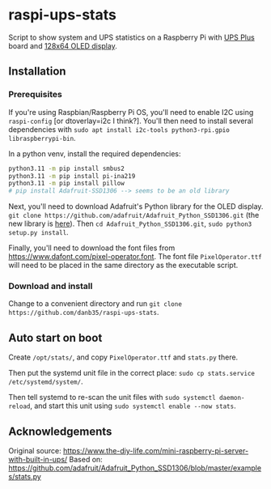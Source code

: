# raspi-ups-stats

Script to show system and UPS statistics on a Raspberry Pi with [UPS Plus](https://wiki.52pi.com/index.php/UPS_Plus_SKU:_EP-0136?spm=a2g0o.detail.1000023.17.4bfb6b35vkFvoW) board and [128x64 OLED display](https://www.amazon.com/dp/B08LYL7QFQ?psc=1&ref=ppx_pop_dt_b_product_details).

## Installation

### Prerequisites

If you're using Raspbian/Raspberry Pi OS, you'll need to enable I2C using `raspi-config` [or dtoverlay=i2c I think?]. You'll then need to install several dependencies with `sudo apt install i2c-tools python3-rpi.gpio libraspberrypi-bin`.

In a python venv, install the required dependencies:

```sh
python3.11 -m pip install smbus2
python3.11 -m pip install pi-ina219
python3.11 -m pip install pillow
# pip install Adafruit-SSD1306 --> seems to be an old library
```

Next, you'll need to download Adafruit's Python library for the OLED display. `git clone https://github.com/adafruit/Adafruit_Python_SSD1306.git` (the new library is [here](https://github.com/adafruit/Adafruit_CircuitPython_SSD1306)). Then `cd Adafruit_Python_SSD1306.git`, `sudo python3 setup.py install`.

Finally, you'll need to download the font files from https://www.dafont.com/pixel-operator.font. The font file `PixelOperator.ttf` will need to be placed in the same directory as the executable script.

### Download and install

Change to a convenient directory and run `git clone https://github.com/danb35/raspi-ups-stats`.

## Auto start on boot

Create `/opt/stats/`, and copy `PixelOperator.ttf` and `stats.py` there.

Then put the systemd unit file in the correct place: `sudo cp stats.service /etc/systemd/system/`.

Then tell systemd to re-scan the unit files with `sudo systemctl daemon-reload`, and start this unit using `sudo systemctl enable --now stats`.

## Acknowledgements

Original source: https://www.the-diy-life.com/mini-raspberry-pi-server-with-built-in-ups/
Based on: https://github.com/adafruit/Adafruit_Python_SSD1306/blob/master/examples/stats.py
